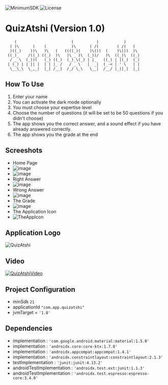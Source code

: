 ![MinimumSDK](https://img.shields.io/badge/Android%205.0(Lollipop)%20-green.svg)
![License](https://img.shields.io/badge/License-GPL&ndash;3.0%20-purple.svg)

# QuizAtshi (Version 1.0)

                                                                
        (                        (          )           )       
      ( )\      (    (           )\      ( /(        ( /(   (   
      )((_)    ))\   )\   (   ((((_)(    )\())  (    )\())  )\  
     ((_)_    /((_) ((_)  )\   )\ _ )\  (_))/   )\  ((_)\  ((_) 
      / _ \  (_))(   (_) ((_)  (_)_\(_) | |_   ((_) | |(_)  (_) 
     | (_) | | || |  | | |_ /   / _ \   |  _|  (_-< | ' \   | | 
      \__\_\  \_,_|  |_| /__|  /_/ \_\   \__|  /__/ |_||_|  |_| 
                                                                
 


 



## How To Use
 1. Enter your name
 2. You can activate the dark mode optionally
 3. You must choose your expertise level
 4. Choose the number of questions (it will be set to be 50 questions if you didn't choose)
 5. The app shows you the correct answer, and a sound effect if you have already answered correctly.
 6. The app shows you the grade at the end

## Screeshots
 * Home Page
  * ![image](https://user-images.githubusercontent.com/58489322/167317700-e982b66a-26ea-441e-873f-9957e9bf96ac.png)
  * ![image](https://user-images.githubusercontent.com/58489322/153753586-03abfeea-e0de-45db-95a0-71908d69c57b.png)
 * Right Answer
  * ![image](https://user-images.githubusercontent.com/58489322/153713865-86db4684-1af6-4794-9e22-49da4f6e0922.png)
 * Wrong Answer
  * ![image](https://user-images.githubusercontent.com/58489322/153713884-8b1422d7-d757-4a33-b8ab-a42a3d4722c9.png)
 * The Grade
  * ![image](https://user-images.githubusercontent.com/58489322/153713917-b033a6db-fb31-4801-a8ef-370dddd0c1cc.png)
 * The Application Icon
  * ![TheAppIcon](https://user-images.githubusercontent.com/58489322/153779151-dd2c77c6-1547-46cb-b645-88f383825f9c.png)
 
## Application Logo
![QuizAtshi](https://user-images.githubusercontent.com/58489322/153112394-8c040534-a394-4b48-be35-8ae45a5f59f1.png)

## Video
[![QuizAtshiVideo](https://img.youtube.com/vi/MMDSkvqAMGs/0.jpg)](https://www.youtube.com/watch?v=MMDSkvqAMGs)

## Project Configuration
  * minSdk `21`
  * applicationId `"com.app.quizatshi"`
  * jvmTarget = `'1.8'`
## Dependencies
  * implementation : `'com.google.android.material:material:1.5.0'`
  * implementation : `'androidx.core:core-ktx:1.7.0'`
  * implementation : `'androidx.appcompat:appcompat:1.4.1'`
  * implementation : `'androidx.constraintlayout:constraintlayout:2.1.3'`
  * testImplementation : `'junit:junit:4.13.2'`
  * androidTestImplementation : `'androidx.test.ext:junit:1.1.3'`
  * androidTestImplementation : `'androidx.test.espresso:espresso-core:3.4.0'`
    

